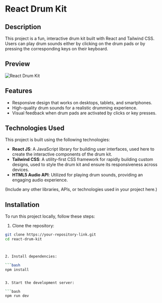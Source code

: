 # React Drum Kit

## Description

This project is a fun, interactive drum kit built with React and Tailwind CSS. Users can play drum sounds either by clicking on the drum pads or by pressing the corresponding keys on their keyboard.

## Preview

![React Drum Kit](Drum_kit.jpg) <!-- Replace `preview-link.jpg` with the actual link to your project's screenshot or GIF -->

## Features

- Responsive design that works on desktops, tablets, and smartphones.
- High-quality drum sounds for a realistic drumming experience.
- Visual feedback when drum pads are activated by clicks or key presses.

## Technologies Used

This project is built using the following technologies:

- **React JS**: A JavaScript library for building user interfaces, used here to create the interactive components of the drum kit.
- **Tailwind CSS**: A utility-first CSS framework for rapidly building custom designs, used to style the drum kit and ensure its responsiveness across devices.
- **HTML5 Audio API**: Utilized for playing drum sounds, providing an engaging audio experience.

(Include any other libraries, APIs, or technologies used in your project here.)

## Installation

To run this project locally, follow these steps:

1. Clone the repository:

```bash
git clone https://your-repository-link.git
cd react-drum-kit



2. Install dependencies:

```bash
npm install


3. Start the development server:

```bash
npm run dev
